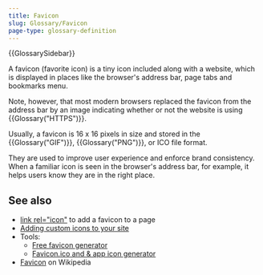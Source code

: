 ```yaml
---
title: Favicon
slug: Glossary/Favicon
page-type: glossary-definition
---
```


{{GlossarySidebar}}

A favicon (favorite icon) is a tiny icon included along with a website, which is displayed in places like the browser's address bar, page tabs and bookmarks menu.

Note, however, that most modern browsers replaced the favicon from the address bar by an image indicating whether or not the website is using {{Glossary("HTTPS")}}.

Usually, a favicon is 16 x 16 pixels in size and stored in the {{Glossary("GIF")}}, {{Glossary("PNG")}}, or ICO file format.

They are used to improve user experience and enforce brand consistency. When a familiar icon is seen in the browser's address bar, for example, it helps users know they are in the right place.

## See also

- [link rel="icon"](/en-US/docs/Web/HTML/Reference/Attributes/rel#icon) to add a favicon to a page
- [Adding custom icons to your site](/en-US/docs/Learn_web_development/Core/Structuring_content/Webpage_metadata#adding_custom_icons_to_your_site)
- Tools:
  - [Free favicon generator](https://favicon.io/)
  - [Favicon.ico and & app icon generator](https://www.favicon-generator.org/)
- [Favicon](https://en.wikipedia.org/wiki/Favicon) on Wikipedia
